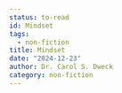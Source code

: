 ```yaml
---
status: to-read
id: Mindset
tags:
  - non-fiction
title: Mindset
date: "2024-12-23"
author: Dr. Carol S. Dweck
category: non-fiction
---
```


